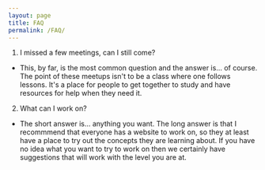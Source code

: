 ```yaml
---
layout: page
title: FAQ
permalink: /FAQ/
---
```


1. I missed a few meetings, can I still come?
* This, by far, is the most common question and the answer is... of course. The point of these meetups isn't to be a class where one follows lessons. It's a place for people to get together to study and have resources for help when they need it.

2. What can I work on?
* The short answer is... anything you want. The long answer is that I recommmend that everyone has a website to work on, so they at least have a place to try out the concepts they are learning about. If you have no idea what you want to try to work on then we certainly have suggestions that will work with the level you are at.